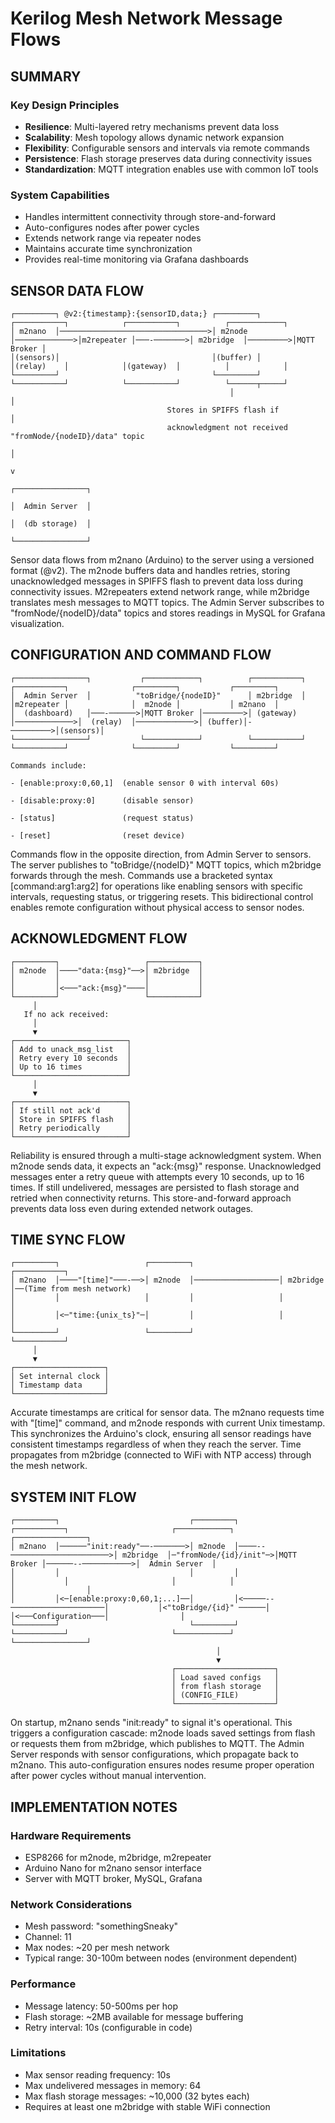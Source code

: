 # Kerilog Mesh Network Message Flows
## SUMMARY

### Key Design Principles
- **Resilience**: Multi-layered retry mechanisms prevent data loss
- **Scalability**: Mesh topology allows dynamic network expansion
- **Flexibility**: Configurable sensors and intervals via remote commands
- **Persistence**: Flash storage preserves data during connectivity issues
- **Standardization**: MQTT integration enables use with common IoT tools

### System Capabilities
- Handles intermittent connectivity through store-and-forward
- Auto-configures nodes after power cycles
- Extends network range via repeater nodes
- Maintains accurate time synchronization
- Provides real-time monitoring via Grafana dashboards

## SENSOR DATA FLOW
```ascii
┌─────────┐ @v2:{timestamp}:{sensorID,data;} ┌─────────┐              ┌───────────┐            ┌───────────┐          ┌────────────┐
│ m2nano  │─────────────────────────────────>│ m2node  │─────────────>│m2repeater │───-───────>│ m2bridge  │─────────>│MQTT Broker │
│(sensors)│                                  │(buffer) │              │(relay)    │            │(gateway)  │          │            │
└─────────┘                                  └─────────┘              └───────────┘            └───────────┘          └──────┬─────┘
                                                 │                                                                           │
                                   Stores in SPIFFS flash if                                                                 │
                                   acknowledgment not received                                        "fromNode/{nodeID}/data" topic
                                                                                                                             │
                                                                                                                             v
                                                                                                                    ┌────────────────┐
                                                                                                                    │  Admin Server  │
                                                                                                                    │  (db storage)  │
                                                                                                                    └────────────────┘
```

Sensor data flows from m2nano (Arduino) to the server using a versioned format (@v2). The m2node buffers data and handles retries, storing unacknowledged messages in SPIFFS flash to prevent data loss during connectivity issues. M2repeaters extend network range, while m2bridge translates mesh messages to MQTT topics. The Admin Server subscribes to "fromNode/{nodeID}/data" topics and stores readings in MySQL for Grafana visualization.

## CONFIGURATION AND COMMAND FLOW
```ascii
┌────────────────┐           ┌────────────┐          ┌───────────┐              ┌───────────┐              ┌─────────┐           ┌─────────┐
│  Admin Server  │          "toBridge/{nodeID}"      │ m2bridge  │              │m2repeater │              │  m2node │           │ m2nano  │
│  (dashboard)   │───-──────>│MQTT Broker │─────────>│ (gateway) │─────────────>│  (relay)  │─────────────>│ (buffer)│-─────────>│(sensors)│
└────────────────┘           └────────────┘          └───────────┘              └───────────┘              └─────────┘           └─────────┘
                                                                                   Commands include:
                                                                                   - [enable:proxy:0,60,1]  (enable sensor 0 with interval 60s)
                                                                                   - [disable:proxy:0]      (disable sensor)
                                                                                   - [status]               (request status)
                                                                                   - [reset]                (reset device)
```

Commands flow in the opposite direction, from Admin Server to sensors. The server publishes to "toBridge/{nodeID}" MQTT topics, which m2bridge forwards through the mesh. Commands use a bracketed syntax [command:arg1:arg2] for operations like enabling sensors with specific intervals, requesting status, or triggering resets. This bidirectional control enables remote configuration without physical access to sensor nodes.

## ACKNOWLEDGMENT FLOW
```ascii
┌─────────┐                   ┌───────────┐
│ m2node  │────"data:{msg}"──>│ m2bridge  │
│         │                   │           │
│         │<───"ack:{msg}"────│           │
└─────────┘                   └───────────┘
     │
   If no ack received:
     │
     ▼
┌─────────────────────────┐
│ Add to unack_msg_list   │
│ Retry every 10 seconds  │
│ Up to 16 times          │
└─────────────────────────┘
     │
     ▼
┌─────────────────────────┐
│ If still not ack'd      │
│ Store in SPIFFS flash   │
│ Retry periodically      │
└─────────────────────────┘
```

Reliability is ensured through a multi-stage acknowledgment system. When m2node sends data, it expects an "ack:{msg}" response. Unacknowledged messages enter a retry queue with attempts every 10 seconds, up to 16 times. If still undelivered, messages are persisted to flash storage and retried when connectivity returns. This store-and-forward approach prevents data loss even during extended network outages.

## TIME SYNC FLOW
```ascii
┌─────────┐                   ┌─────────┐                   ┌───────────┐
│ m2nano  │────"[time]"───-──>│ m2node  │───────────────────│ m2bridge  │──(Time from mesh network)
│         │                   │         │                   │           │
│         │<─"time:{unix_ts}"─│         │                   │           │
└─────────┘                   └─────────┘                   └───────────┘
     │
     ▼
┌────────────────────┐
│ Set internal clock │
│ Timestamp data     │
└────────────────────┘
```

Accurate timestamps are critical for sensor data. The m2nano requests time with "[time]" command, and m2node responds with current Unix timestamp. This synchronizes the Arduino's clock, ensuring all sensor readings have consistent timestamps regardless of when they reach the server. Time propagates from m2bridge (connected to WiFi with NTP access) through the mesh network.

## SYSTEM INIT FLOW
```ascii
┌─────────┐                             ┌─────────┐                             ┌───────────┐                       ┌────────────┐                    ┌────────────────┐
│ m2nano  │──────"init:ready"──-───────>│ m2node  │────--──────────────────────>│ m2bridge  │─"fromNode/{id}/init"─>│MQTT Broker │──────--───────────>│  Admin Server  │
│         │                             │         │                             │           │                       │            │                    │                │
│         │<─[enable:proxy:0,60,1;...]──│         │<─────--─────────────────────│           │<"toBridge/{id}" ──────│            │<───Configuration───│                │
└─────────┘                             └─────────┘                             └───────────┘                       └────────────┘                    └────────────────┘
                                              │
                                              ▼
                                    ┌──────────────────────┐
                                    │ Load saved configs   │
                                    │ from flash storage   │
                                    │ (CONFIG_FILE)        │
                                    └──────────────────────┘
```

On startup, m2nano sends "init:ready" to signal it's operational. This triggers a configuration cascade: m2node loads saved settings from flash or requests them from m2bridge, which publishes to MQTT. The Admin Server responds with sensor configurations, which propagate back to m2nano. This auto-configuration ensures nodes resume proper operation after power cycles without manual intervention.

## IMPLEMENTATION NOTES

### Hardware Requirements
- ESP8266 for m2node, m2bridge, m2repeater
- Arduino Nano for m2nano sensor interface
- Server with MQTT broker, MySQL, Grafana

### Network Considerations
- Mesh password: "somethingSneaky"
- Channel: 11
- Max nodes: ~20 per mesh network
- Typical range: 30-100m between nodes (environment dependent)

### Performance
- Message latency: 50-500ms per hop
- Flash storage: ~2MB available for message buffering
- Retry interval: 10s (configurable in code)

### Limitations
- Max sensor reading frequency: 10s
- Max undelivered messages in memory: 64
- Max flash storage messages: ~10,000 (32 bytes each)
- Requires at least one m2bridge with stable WiFi connection